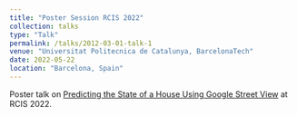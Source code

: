 ```yaml
---
title: "Poster Session RCIS 2022"
collection: talks
type: "Talk"
permalink: /talks/2012-03-01-talk-1
venue: "Universitat Politecnica de Catalunya, BarcelonaTech"
date: 2022-05-22
location: "Barcelona, Spain"
---
```


Poster talk on [Predicting the State of a House Using Google Street View]({{site.data.publications.main[0].pdf}}) at RCIS 2022.
